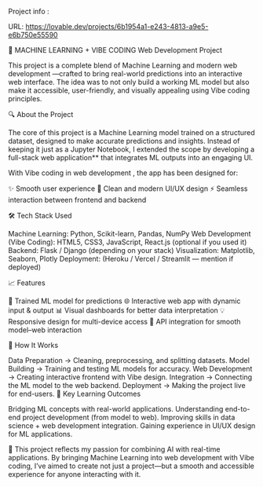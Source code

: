 Project info :

URL: https://lovable.dev/projects/6b1954a1-e243-4813-a9e5-e6b750e55590

🚀 MACHINE LEARNING + VIBE CODING Web Development Project

This project is a complete blend of Machine Learning and modern web development —crafted to bring real-world predictions into an interactive web interface. The idea was to not only build a working ML model but also make it accessible, user-friendly, and visually appealing using Vibe coding principles.

🔍 About the Project

The core of this project is a Machine Learning model trained on a structured dataset, designed to make accurate predictions and insights. Instead of keeping it just as a Jupyter Notebook, I extended the scope by developing a full-stack web application** that integrates ML outputs into an engaging UI.

With Vibe coding in web development , the app has been designed for:

✨ Smooth user experience 🎨 Clean and modern UI/UX design ⚡ Seamless interaction between frontend and backend

🛠️ Tech Stack Used

Machine Learning: Python, Scikit-learn, Pandas, NumPy Web Development (Vibe Coding): HTML5, CSS3, JavaScript, React.js (optional if you used it) Backend: Flask / Django (depending on your stack) Visualization: Matplotlib, Seaborn, Plotly Deployment: (Heroku / Vercel / Streamlit — mention if deployed)

📈 Features

🧠 Trained ML model for predictions 🌐 Interactive web app with dynamic input & output 📊 Visual dashboards for better data interpretation 💡 Responsive design for multi-device access 🔗 API integration for smooth model–web interaction

🚦 How It Works

Data Preparation → Cleaning, preprocessing, and splitting datasets.
Model Building → Training and testing ML models for accuracy.
Web Development → Creating interactive frontend with Vibe design.
Integration → Connecting the ML model to the web backend.
Deployment → Making the project live for end-users.
🌟 Key Learning Outcomes

Bridging ML concepts with real-world applications. Understanding end-to-end project development (from model to web). Improving skills in data science + web development integration. Gaining experience in UI/UX design for ML applications.

🔮 This project reflects my passion for combining AI with real-time applications. By bringing Machine Learning into web development with Vibe coding, I’ve aimed to create not just a project—but a smooth and accessible experience for anyone interacting with it.
